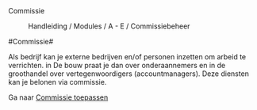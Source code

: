 <properties>
	<page>
		<title>Commissie</title>
		<description>Commissie</description>
	</page>
	<menu>
		<position>Handleiding / Modules / A - E / Commissiebeheer</position>
		<title>Introductie</title>
	</menu>
</properties>

#Commissie#

Als bedrijf kan je externe bedrijven en/of personen inzetten om arbeid te verrichten. in De bouw praat je dan over onderaannemers en in de groothandel over vertegenwoordigers (accountmanagers). Deze diensten kan je belonen via commissie. 

Ga naar [Commissie toepassen]()